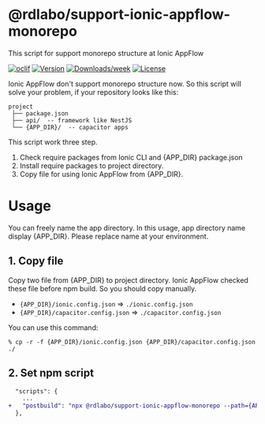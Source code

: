 @rdlabo/support-ionic-appflow-monorepo
======================================

This script for support monorepo structure at Ionic AppFlow 

[![oclif](https://img.shields.io/badge/cli-oclif-brightgreen.svg)](https://oclif.io)
[![Version](https://img.shields.io/npm/v/@rdlabo/support-ionic-appflow-monorepo.svg)](https://npmjs.org/package/@rdlabo/support-ionic-appflow-monorepo)
[![Downloads/week](https://img.shields.io/npm/dw/@rdlabo/support-ionic-appflow-monorepo.svg)](https://npmjs.org/package/@rdlabo/support-ionic-appflow-monorepo)
[![License](https://img.shields.io/npm/l/@rdlabo/support-ionic-appflow-monorepo.svg)](https://github.com/rdlabo-team/support-ionic-appflow-monorepo/blob/master/package.json)


Ionic AppFlow don't support monorepo structure now.
So this script will solve your problem, if your repository looks like this:

```
project
 ├── package.json
 ├── api/  -- framework like NestJS
 └── {APP_DIR}/  -- capacitor apps
```

This script work three step.

1. Check require packages from Ionic CLI and {APP_DIR} package.json
2. Install require packages to project directory.
3. Copy file for using Ionic AppFlow from {APP_DIR}.

# Usage
You can freely name the app directory. In this usage, app directory name display {APP_DIR}. Please replace name at your environment.

## 1. Copy file
Copy two file from {APP_DIR} to project directory. Ionic AppFlow checked these file before npm build. So you should copy manually.

- `{APP_DIR}/ionic.config.json`     => `./ionic.config.json`
- `{APP_DIR}/capacitor.config.json` => `./capacitor.config.json`

You can use this command:
```sh-session
% cp -r -f {APP_DIR}/ionic.config.json {APP_DIR}/capacitor.config.json ./
```

## 2. Set npm script

```diff
  "scripts": {
    ...
+   "postbuild": "npx @rdlabo/support-ionic-appflow-monorepo --path={APP_DIR}"
  },
```
